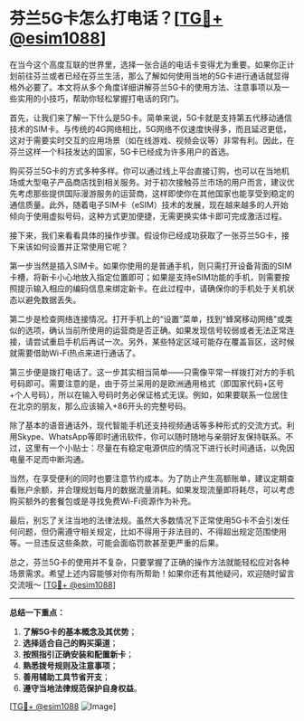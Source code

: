 # 芬兰5G卡怎么打电话？[[TG💪+ @esim1088](https://t.me/s/esim1088)]

在当今这个高度互联的世界里，选择一张合适的电话卡变得尤为重要。如果你正计划前往芬兰或者已经在芬兰生活，那么了解如何使用当地的5G卡进行通话就显得格外必要了。本文将从多个角度详细讲解芬兰5G卡的使用方法、注意事项以及一些实用的小技巧，帮助你轻松掌握打电话的窍门。

首先，让我们来了解一下什么是5G卡。简单来说，5G卡就是支持第五代移动通信技术的SIM卡。与传统的4G网络相比，5G网络不仅速度快得多，而且延迟更低，这对于需要实时交互的应用场景（如在线游戏、视频会议等）非常有利。因此，在芬兰这样一个科技发达的国家，5G卡已经成为许多用户的首选。

购买芬兰5G卡的方式多种多样。你可以通过线上平台直接订购，也可以在当地机场或大型电子产品商店找到相关服务。对于初次接触芬兰市场的用户而言，建议优先考虑那些提供国际漫游服务的运营商，这样即使你在其他国家也能享受到稳定的通信质量。此外，随着电子SIM卡（eSIM）技术的发展，现在越来越多的人开始倾向于使用虚拟号码，这种方式更加便捷，无需更换实体卡即可完成激活过程。

接下来，我们来看看具体的操作步骤。假设你已经成功获取了一张芬兰5G卡，接下来该如何设置并正常使用它呢？

第一步当然是插入SIM卡。如果你使用的是普通手机，则只需打开设备背面的SIM卡槽，将新卡小心地放入指定位置即可；如果是支持eSIM功能的手机，则需要按照提示输入相应的编码信息来绑定新卡。在此过程中，请确保你的手机处于关机状态以避免数据丢失。

第二步是检查网络连接情况。打开手机上的“设置”菜单，找到“蜂窝移动网络”或类似的选项，确认当前所使用的运营商是否正确。如果发现信号较弱或者无法正常连接，请尝试重启手机后再试一次。另外，某些特定区域可能存在覆盖盲区，这时候就需要借助Wi-Fi热点来进行通话了。

第三步便是拨打电话了。这一步其实相当简单——只需像平常一样拨打对方的手机号码即可。需要注意的是，由于芬兰采用的是欧洲通用格式（即国家代码+区号+个人号码），所以在输入号码时务必保证格式无误。例如，如果要联系一位居住在北京的朋友，那么应该输入+86开头的完整号码。

除了基本的语音通话外，现代智能手机还支持视频通话等多种形式的交流方式。利用Skype、WhatsApp等即时通讯软件，你可以随时随地与亲朋好友保持联系。不过，这里有一个小贴士：尽量在有稳定电源供应的情况下进行长时间通话，以免因电量不足而中断沟通。

当然，在享受便利的同时也要注意节约成本。为了防止产生高额账单，建议定期查看账户余额，并合理规划每月的数据流量消耗。如果发现流量即将耗尽，可以考虑购买额外的套餐包或是寻找免费Wi-Fi资源作为补充。

最后，别忘了关注当地的法律法规。虽然大多数情况下正常使用5G卡不会引发任何问题，但仍需遵守相关规定，比如不得用于非法目的、不得超出规定范围使用等。一旦违反这些条款，可能会面临罚款甚至更严重的后果。

总之，芬兰5G卡的使用并不复杂，只要掌握了正确的操作方法就能轻松应对各种场景需求。希望上述内容能够对你有所帮助！如果你还有其他疑问，欢迎随时留言交流哦～ [[TG💪+ @esim1088](https://t.me/s/esim1088)]

---

**总结一下重点：**
1. **了解5G卡的基本概念及其优势**；
2. **选择适合自己的购买渠道**；
3. **按照指引正确安装和配置新卡**；
4. **熟悉拨号规则及注意事项**；
5. **善用辅助工具节省开支**；
6. **遵守当地法律规范保护自身权益**。

[[TG💪+ @esim1088](https://t.me/s/esim1088) ![Image](https://i.postimg.cc/4NQfJmqS/Snipaste-2025-05-13-00-14-12.png)]